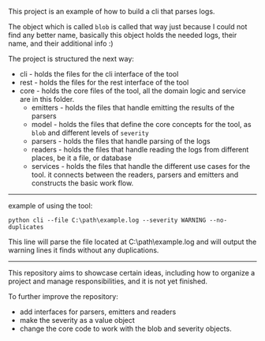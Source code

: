 This project is an example of how to build a cli that parses logs.

The object which is called `blob` is called that way just because I could not find any better name, basically this object holds the needed logs, their name, and their additional info :)

The project is structured the next way:

- cli - holds the files for the cli interface of the tool
- rest - holds the files for the rest interface of the tool
- core - holds the core files of the tool, all the domain logic and service are in this folder.
  - emitters - holds the files that handle emitting the results of the parsers
  - model - holds the files that define the core concepts for the tool, as `blob` and different levels of `severity`
  - parsers - holds the files that handle parsing of the logs
  - readers - holds the files that handle reading the logs from different places, be it a file, or database
  - services - holds the files that handle the different use cases for the tool. it connects between the readers, parsers and emitters and constructs the basic work flow.


-------------------
example of using the tool:

```python cli --file C:\path\example.log --severity WARNING --no-duplicates```

This line will parse the file located at C:\path\example.log and will output the warning lines it finds without any duplications.

-------------------
This repository aims to showcase certain ideas, including how to organize a project and manage responsibilities, and it is not yet finished.

To further improve the repository:
- add interfaces for parsers, emitters and readers
- make the severity as a value object
- change the core code to work with the blob and severity objects.



